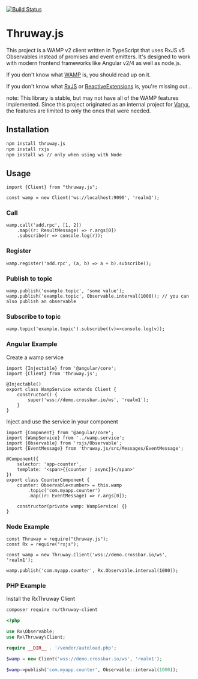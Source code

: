 [![Build Status](https://travis-ci.org/voryx/thruway.js.svg?branch=master)](https://travis-ci.org/voryx/thruway.js)

# Thruway.js

This project is a WAMP v2 client written in TypeScript that uses RxJS v5 Observables instead of promises and event emitters.
It's designed to work with modern frontend frameworks like Angular v2/4 as well as node.js.

If you don't know what [WAMP](http://wamp-proto.org/) is, you should read up on it.

If you don't know what [RxJS](https://github.com/Reactivex/RxJS) or [ReactiveExtensions](http://reactivex.io/) is, you're missing out...

note: This library is stable, but may not have all of the WAMP features implemented.  Since this project originated as an internal project for [Voryx](http://voryx.net), the features are limited to only the ones that were needed. 

## Installation

```BASH
npm install thruway.js
npm install rxjs
npm install ws // only when using with Node
```

## Usage

```JS
import {Client} from "thruway.js";

const wamp = new Client('ws://localhost:9090', 'realm1');
```

### Call

```JS
wamp.call('add.rpc', [1, 2])
    .map((r: ResultMessage) => r.args[0])
    .subscribe(r => console.log(r));
```

### Register

```JS
wamp.register('add.rpc', (a, b) => a + b).subscribe();
```

### Publish to topic

```JS
wamp.publish('example.topic', 'some value');
wamp.publish('example.topic', Observable.interval(1000)); // you can also publish an observable

```

### Subscribe to topic

```JS
wamp.topic('example.topic').subscribe((v)=>console.log(v));
```

### Angular Example

Create a wamp service

```JS
import {Injectable} from '@angular/core';
import {Client} from 'thruway.js';

@Injectable()
export class WampService extends Client {
    constructor() {
        super('wss://demo.crossbar.io/ws', 'realm1');
    }
}
```

Inject and use the service in your component

```JS
import {Component} from '@angular/core';
import {WampService} from '../wamp.service';
import {Observable} from 'rxjs/Observable';
import {EventMessage} from 'thruway.js/src/Messages/EventMessage';

@Component({
    selector: 'app-counter',
    template: '<span>{{counter | async}}</span>'
})
export class CounterComponent {
    counter: Observable<number> = this.wamp
        .topic('com.myapp.counter')
        .map((r: EventMessage) => r.args[0]);

    constructor(private wamp: WampService) {}
}
```

### Node Example

```JS
const Thruway = require("thruway.js");
const Rx = require("rxjs");

const wamp = new Thruway.Client('wss://demo.crossbar.io/ws', 'realm1');

wamp.publish('com.myapp.counter', Rx.Observable.interval(1000));
```

### PHP Example

Install the RxThruway Client

```BASH
composer require rx/thruway-client

```

```PHP
<?php

use Rx\Observable;
use Rx\Thruway\Client;

require __DIR__ . '/vendor/autoload.php';

$wamp = new Client('wss://demo.crossbar.io/ws', 'realm1');

$wamp->publish('com.myapp.counter', Observable::interval(1000));
```
